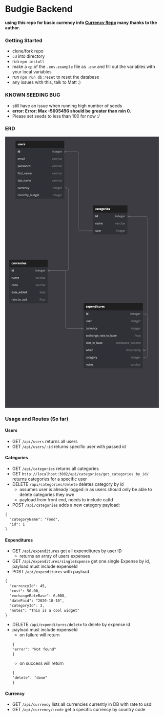 # Budgie Backend

**using this repo for basic currency info [Currency Repo](https://github.com/fawazahmed0/currency-api) many thanks to the author.**

### Getting Started

- clone/fork repo
- `cd` into directory
- run `npm install`
- make a `cp` of the `.env.example` file as `.env` and fill out the variables with your local variables
- run `npm run db:reset` to reset the database
- any issues with this, talk to Matt :)

### KNOWN SEEDING BUG

- still have an issue when running high number of seeds
- **error: Error: Max -5605456 should be greater than min 0.**
- Please set seeds to less than 100 for now :/

### ERD

![ERD Diagram](https://github.com/BrianKendalBucek/budgie-api/blob/main/public/docs/ERD.png?raw=true)

### Usage and Routes (So far)

#### Users

- GET `/api/users` returns all users
- GET `/api/users/:id` returns specific user with passed id

#### Categories

- GET `/api/categories` returns all categories
- GET `http://localhost:3002/api/categories/get_categories_by_id/` returns categories for a specific user
- DELETE `/api/categories/delete` deletes category by id
  - assumes user is already logged in as users should only be able to delete categories they own
  - payload from front end, needs to include catId
- POST `/api/categories` adds a new category
  payload:

```
{
  "categoryName": "Food",
  "id": 1
}

```

#### Expenditures

- GET `/api/expenditures` get all expenditures by user ID
  - returns an array of users expenses
- GET `/api/expenditures/singleExpense` get one single Expense by id, payload must include expenseId
- POST `/api/expenditures` with payload

```
{
  "currencyId": 45,
  "cost": 50.00,
  "exchangeRateBase": 0.008,
  "datePaid": "2020-10-10",
  "categoryId": 3,
  "notes": "This is a cool widget"
}
```

- DELETE `/api/expenditures/delete` to delete by expense id
- payload must include expenseId
  - on failure will return
  ```
  {
  "error": "Not found"
  }
  ```
  - on success will return
  ```
  {
  "delete": "done"
  }
  ```

#### Currency

- GET `/api/currency` lists all currencies currently in DB with rate to usd
- GET `/api/currency/:code` get a specific currency by country code
